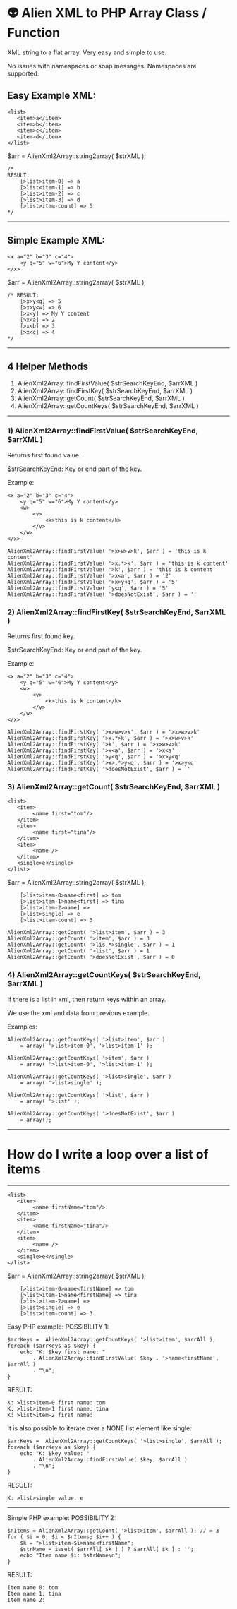 # 👽 Alien XML to PHP Array Class / Function

XML string to a flat array.
Very easy and simple to use.

No issues with namespaces or soap messages.
Namespaces are supported.  


## Easy Example XML:
```
<list>
   <item>a</item>
   <item>b</item>
   <item>c</item>
   <item>d</item>
</list>
```

$arr = AlienXml2Array::string2array( $strXML ); 

```
/*
RESULT:
    [>list>item-0] => a
    [>list<item-1] => b
    [>list>item-2] => c
    [>list>item-3] => d
    [>list>item-count] => 5
*/
```

-------------------------------
## Simple Example XML:

```
<x a="2" b="3" c="4">
    <y q="5" w="6">My Y content</y>
</x>
```

$arr = AlienXml2Array::string2array( $strXML ); 

```
/* RESULT:
    [>x>y<q] => 5
    [>x>y<w] => 6
    [>x<y] => My Y content
    [>x<a] => 2
    [>x<b] => 3
    [>x<c] => 4
*/
```

-------------------------------
## 4 Helper Methods 

1. AlienXml2Array::findFirstValue( $strSearchKeyEnd, $arrXML )
2. AlienXml2Array::findFirstKey( $strSearchKeyEnd, $arrXML )
3. AlienXml2Array::getCount( $strSearchKeyEnd, $arrXML )
3. AlienXml2Array::getCountKeys( $strSearchKeyEnd, $arrXML )

-------------------------------


### 1) AlienXml2Array::findFirstValue( $strSearchKeyEnd, $arrXML )

Returns first found value.

$strSearchKeyEnd: Key or end part of the key.

Example:
```
<x a="2" b="3" c="4">
    <y q="5" w="6">My Y content</y>
    <w>
        <v>
            <k>this is k content</k>
        </v>
    </w>
</x>
```

```
AlienXml2Array::findFirstValue( '>x>w>v>k', $arr ) = 'this is k content'
AlienXml2Array::findFirstValue( '>x.*>k', $arr ) = 'this is k content'
AlienXml2Array::findFirstValue( '>k', $arr ) = 'this is k content'
AlienXml2Array::findFirstValue( '>x<a', $arr ) = '2'
AlienXml2Array::findFirstValue( '>x>y<q', $arr ) = '5'
AlienXml2Array::findFirstValue( 'y<q', $arr ) = '5'
AlienXml2Array::findFirstValue( '>doesNotExist', $arr ) = ''
```


### 2) AlienXml2Array::findFirstKey( $strSearchKeyEnd, $arrXML )

Returns first found key.

$strSearchKeyEnd: Key or end part of the key.

Example:
```
<x a="2" b="3" c="4">
    <y q="5" w="6">My Y content</y>
    <w>
        <v>
            <k>this is k content</k>
        </v>
    </w>
</x>
```

```
AlienXml2Array::findFirstKey( '>x>w>v>k', $arr ) = '>x>w>v>k'
AlienXml2Array::findFirstKey( '>x.*>k', $arr ) = '>x>w>v>k'
AlienXml2Array::findFirstKey( '>k', $arr ) = '>x>w>v>k'
AlienXml2Array::findFirstKey( '>x<a', $arr ) = '>x<a'
AlienXml2Array::findFirstKey( '>y<q', $arr ) = '>x>y<q'
AlienXml2Array::findFirstKey( '>x>.*>y<q', $arr ) = '>x>y<q'
AlienXml2Array::findFirstKey( '>doesNotExist', $arr ) = ''
```


### 3) AlienXml2Array::getCount( $strSearchKeyEnd, $arrXML )

```
<list>
   <item>
        <name first="tom"/>
   </item>
   <item>
        <name first="tina"/>
   </item>
   <item>
        <name />
   </item>
   <single>e</single>   
</list>
```

$arr = AlienXml2Array::string2array( $strXML ); 
```
    [>list>item-0>name<first] => tom
    [>list>item-1>name<first] => tina
    [>list>item-2>name] => 
    [>list>single] => e
    [>list>item-count] => 3
```

```
AlienXml2Array::getCount( '>list>item', $arr ) = 3
AlienXml2Array::getCount( '>item', $arr ) = 3
AlienXml2Array::getCount( '>lis.*>single', $arr ) = 1
AlienXml2Array::getCount( '>list', $arr ) = 1
AlienXml2Array::getCount( '>doesNotExist', $arr ) = 0
```


### 4) AlienXml2Array::getCountKeys( $strSearchKeyEnd, $arrXML )

If there is a list in xml, then return keys within an array.

We use the xml and data from previous example.

Examples:
```
AlienXml2Array::getCountKeys( '>list>item', $arr ) 
    = array( '>list>item-0', '>list>item-1' );

AlienXml2Array::getCountKeys( '>item', $arr ) 
    = array( '>list>item-0', '>list>item-1' );

AlienXml2Array::getCountKeys( '>list>single', $arr ) 
    = array( '>list>single' );

AlienXml2Array::getCountKeys( '>list', $arr ) 
    = array( '>list' );

AlienXml2Array::getCountKeys( '>doesNotExist', $arr ) 
    = array();

```

---------------------------------
# How do I write a loop over a list of items
-------------------------------

```
<list>
   <item>
        <name firstName="tom"/>
   </item>
   <item>
        <name firstName="tina"/>
   </item>
   <item>
        <name />
   </item>
   <single>e</single>   
</list>
```

$arr = AlienXml2Array::string2array( $strXML );
```
    [>list>item-0>name<firstName] => tom
    [>list>item-1>name<firstName] => tina
    [>list>item-2>name] => 
    [>list>single] => e
    [>list>item-count] => 3
```

Easy PHP example: POSSIBILITY 1:
```
$arrKeys =  AlienXml2Array::getCountKeys( '>list>item', $arrAll );
foreach ($arrKeys as $key) {
    echo "K: $key first name: " 
        . AlienXml2Array::findFirstValue( $key . '>name<firstName', $arrAll ) 
        . "\n";
}
```

RESULT:
```
K: >list>item-0 first name: tom
K: >list>item-1 first name: tina
K: >list>item-2 first name:
```


It is also possible to iterate over a NONE list element like single:
```
$arrKeys =  AlienXml2Array::getCountKeys( '>list>single', $arrAll );
foreach ($arrKeys as $key) {
    echo "K: $key value: " 
        . AlienXml2Array::findFirstValue( $key, $arrAll ) 
        . "\n";
}
```

RESULT:
```
K: >list>single value: e
```

-----------------

Simple PHP example: POSSIBILITY 2:
```
$nItems = AlienXml2Array::getCount( '>list>item', $arrAll ); // = 3
for ( $i = 0; $i < $nItems; $i++ ) {
    $k = ">list>item-$i>name<firstName";
    $strName = isset( $arrAll[ $k ] ) ? $arrAll[ $k ] : ''; 
    echo "Item name $i: $strName\n";
}
```
RESULT:
```
Item name 0: tom
Item name 1: tina
Item name 2:
```
